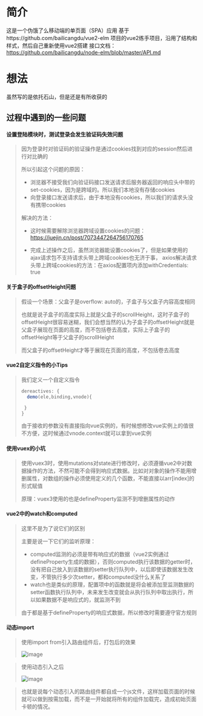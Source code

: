 # 简介
这是一个伪饿了么移动端的单页面（SPA）应用
基于https://github.com/bailicangdu/vue2-elm 项目的vue2练手项目，沿用了结构和样式，然后自己重新使用vue2搭建
接口文档：https://github.com/bailicangdu/node-elm/blob/master/API.md

# 想法
虽然写的是依托石山，但是还是有所收获的
## 过程中遇到的一些问题
#### 设置登陆模块时，测试登录会发生验证码失效问题

> 因为登录时对验证码的验证操作是通过cookies找到对应的session然后进行对比确的
>
> 所以引起这个问题的原因：
>
> - 浏览器不接受我们向验证码接口发送请求后服务器返回的响应头中带的set-cookies，因为是跨域的。所以我们本地没有存储cookies
> - 向登录接口发送请求后，由于本地没有cookies，所以我们的请求头没有携带cookies
>
> 解决的方法：
>
> - 这时候需要解除浏览器跨域设置cookies的问题：https://juejin.cn/post/7073447264756170765
>
> - 完成上述操作之后，虽然浏览器能设置cookies了，但是如果使用的ajax请求包不支持请求头带上跨域cookies也无济于事，
>   axios解决请求头带上跨域cookies的方法：在axios配置项内添加withCredentials: true

#### 关于盒子的offsetHeight问题

> 假设一个场景：父盒子是overflow: auto的，子盒子与父盒子内容高度相同
>
> 也就是说子盒子的高度实际上就是父盒子的scrollHeight，这时子盒子的offsetHeight很容易迷糊，我们会想当然的认为子盒子的offsetHeight就是父盒子展现在页面的高度，而不包括卷去高度，实际上子盒子的offsetHeight等于父盒子的scrollHeight
>
> 而父盒子的offsetHeight才等于展现在页面的高度，不包括卷去高度

#### vue2自定义指令的小Tips

> 我们定义一个自定义指令
>
> ~~~javascript
> dereactives: {
> 	demo(ele,binding,vnode){
> 
>  }
> }
> ~~~
>
> 由于接收的参数没有直接指向vue实例的，有时候想修改vue实例上的值很不方便，这时候通过vnode.context就可以拿到vue实例

#### 使用vuex的小坑

> 使用vuex3时，使用mutations对state进行修改时，必须遵循vue2中对数据操作的方法，不然可能不会得到响应式数据。比如对对象的操作不能用增删属性，对数组的操作必须使用定义的几个函数，不能直接以arr[index]的形式赋值
>
> 原理：vuex3使用的也是defineProperty监测不到增删属性的动作

#### vue2中的watch和computed

> 这里不是为了说它们的区别
>
> 主要是说一下它们的监听原理：
>
> - computed监测的必须是带有响应式的数据（vue2实例通过defineProperty生成的数据），否则computed执行该数据的getter时，没有把自己放入到该数据的setter执行队列中，以后即使该数据发生改变，不管执行多少次setter，都和computed没什么关系了
> - watch也是类似的原理，配置项中的函数就是将会被添加至监测数据的setter函数执行队列中，未来发生改变就会从执行队列中取出执行，所以如果数据不是响应式的，就监测不到
>
> 由于都是基于defineProperty的响应式数据，所以修改时需要遵守官方规则

#### 动态import

> 使用import from引入路由组件后，打包后的效果
>
>![image](https://github.com/ounstoppableo/fake-eleme/assets/116772707/cb12acc2-c970-4077-bc96-6a86475a08e8)

>
> 使用动态引入之后
>
> ![image](https://github.com/ounstoppableo/fake-eleme/assets/116772707/44991d72-e844-4951-8b61-0ea33278b529)

>
> 也就是说每个动态引入的路由组件都自成一个js文件，这样加载页面的时候就可以做到按需加载，而不是一开始就将所有的组件加载完，造成初始页面卡顿的情况。

